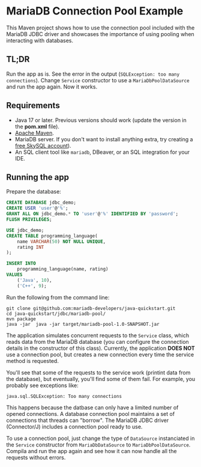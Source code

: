 # MariaDB Connection Pool Example

This Maven project shows how to use the connection pool included with the MariaDB JDBC driver and
showcases the importance of using pooling when interacting with databases.

## TL;DR

Run the app as is. See the error in the output (`SQLException: too many connections`).
Change `Service` constructor to use a `MariaDbPoolDataSource` and run the app again. Now it works.

## Requirements

- Java 17 or later. Previous versions should work (update the version
  in the **pom.xml** file).
- [Apache Maven](https://maven.apache.org).
- MariaDB server. If you don't want to install
  anything extra, try creating a
  [free SkySQL account](https://mariadb.com/products/skysql)).
- An SQL client tool like `mariadb`, DBeaver, or an SQL integration for
  your IDE.

## Running the app

Prepare the database:

```sql
CREATE DATABASE jdbc_demo;
CREATE USER 'user'@'%';
GRANT ALL ON jdbc_demo.* TO 'user'@'%' IDENTIFIED BY 'password';
FLUSH PRIVILEGES;

USE jdbc_demo;
CREATE TABLE programming_language(
    name VARCHAR(50) NOT NULL UNIQUE,
    rating INT
);

INSERT INTO
    programming_language(name, rating)
VALUES
    ('Java', 10),
    ('C++', 9);
```

Run the following from the command line:

```
git clone git@github.com:mariadb-developers/java-quickstart.git
cd java-quickstart/jdbc/mariadb-pool/
mvn package
java -jar  java -jar target/mariadb-pool-1.0-SNAPSHOT.jar
```

The application simulates concurrent requests to the `Service` class, which reads data from
the MariaDB database (you can configure the connection details in the constructor of this
class). Currently, the application **DOES NOT** use a connection pool, but creates a new
connection every time the service method is requested. 

You'll see that some of the requests to the service work (printint data from the database),
but eventually, you'll find some of them fail. For example, you probably see exceptions like:

```
java.sql.SQLException: Too many connections
```

This happens because the datbase can only have a limited number of opened connections.
A database connection pool maintains a set of connections that threads can "borrow". The
MariaDB JDBC driver (Connector/J) includes a connection pool ready to use.

To use a connection pool, just change the type of `DataSource` instanciated in the `Service`
constructor from `MariaDbDataSource` to `MariaDbPoolDataSource`. Compila and run the app again
and see how it can now handle all the requests without errors.

